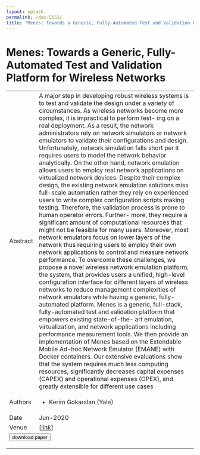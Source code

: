 ```yaml
---
layout: splash
permalink: /doc-5651/
title: "Menes: Towards a Generic, Fully-Automated Test and Validation Platform for Wireless Networks"
---
```


# Menes: Towards a Generic, Fully-Automated Test and Validation Platform for Wireless Networks

<table>
    <tbody>
    <tr>
        <td>Abstract</td>
        <td>A major step in developing robust wireless systems is to test and validate the design under a variety of circumstances. As wireless networks become more complex, it is impractical to perform test- ing on a real deployment. As a result, the network administrators rely on network simulators or network emulators to validate their configurations and design. Unfortunately, network simulation falls short per it requires users to model the network behavior analytically. On the other hand, network emulation allows users to employ real network applications on virtualized network devices. Despite their complex design, the existing network emulation solutions miss full-scale automation rather they rely on experienced users to write complex configuration scripts making testing. Therefore, the validation process is prone to human operator errors. Further- more, they require a significant amount of computational resources that might not be feasible for many users. Moreover, most network emulators focus on lower layers of the network thus requiring users to employ their own network applications to control and measure network performance. To overcome these challenges, we propose a novel wireless network emulation platform, the system, that provides users a unified, high-level configuration interface for different layers of wireless networks to reduce management complexities of network emulators while having a generic, fully- automated platform. Menes is a generic, full-stack, fully-automated test and validation platform that empowers existing state-of-the- art emulation, virtualization, and network applications including performance measurement tools. We then provide an implementation of Menes based on the Extendable Mobile Ad-hoc Network Emulator (EMANE) with Docker containers. Our extensive evaluations show that the system requires much less computing resources, significantly decreases capital expenses (CAPEX) and operational expenses (OPEX), and greatly extensible for different use cases</td>
    </tr>
    <tr>
        <td>Authors</td>
        <td>
            <ul>
                <li>Kerim Gokarslan (Yale)</li>
            </ul>
        </td>
    </tr>
    <tr>
        <td>Date</td>
        <td>Jun-2020</td>
    </tr>
    <tr>
        <td>Venue</td>
        <td> [<a href="https://arxiv.org/pdf/2006.02270.pdf">link</a>]</td>
    </tr>
        <tr>
            <td colspan="2">
                <form method="get" action="https://arxiv.org/pdf/2006.02270.pdf">
                    <button type="submit">download paper</button>
                </form>
            </td>
        </tr>
    </tbody>
</table>
